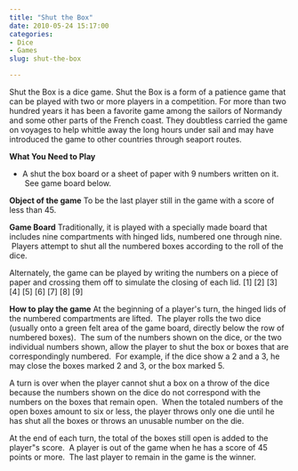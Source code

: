 ```yaml
---
title: "Shut the Box"
date: 2010-05-24 15:17:00
categories:
- Dice
- Games
slug: shut-the-box

---
```


Shut the Box is a dice game.
Shut the Box is a form of a patience game that can be played with two or more players in a competition.
For more than two hundred years it has been a favorite game among the sailors of Normandy and some other parts of the French coast. They doubtless carried the game on voyages to help whittle away the long hours under sail and may have introduced the game to other countries through seaport routes.

<strong>What You Need to Play</strong>
<ul>
	<li>A shut the box board or a sheet of paper with 9 numbers written on it.  See game board below.</li>
</ul>
<strong>Object of the game</strong>
To be the last player still in the game with a score of less than 45.

<strong>Game Board</strong>
Traditionally, it is played with a specially made board that includes nine compartments with hinged lids, numbered one through nine.  Players attempt to shut all the numbered boxes according to the roll of the dice.

Alternately, the game can be played by writing the numbers on a piece of paper and crossing them off to simulate the closing of each lid.
[1] [2] [3] [4] [5] [6] [7] [8] [9]

<strong>How to play the game</strong>
At the beginning of a player's turn, the hinged lids of the numbered compartments are lifted.  The player rolls the two dice (usually onto a green felt area of the game board, directly below the row of numbered boxes).  The sum of the numbers shown on the dice, or the two individual numbers shown, allow the player to shut the box or boxes that are correspondingly numbered.  For example, if the dice show a 2 and a 3, he may close the boxes marked 2 and 3, or the box marked 5.

A turn is over when the player cannot shut a box on a throw of the dice because the numbers shown on the dice do not correspond with the numbers on the boxes that remain open.  When the totaled numbers of the open boxes amount to six or less, the player throws only one die until he has shut all the boxes or throws an unusable number on the die.

At the end of each turn, the total of the boxes still open is added to the player&quot;s score.  A player is out of the game when he has a score of 45 points or more.  The last player to remain in the game is the winner.
